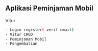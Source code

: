 ## Aplikasi Peminjaman Mobil

Vitur
```bash
- Login register( verif email)
- Vitur CRUD 
- Peminjaman Mobil
- Pengembalian
```

